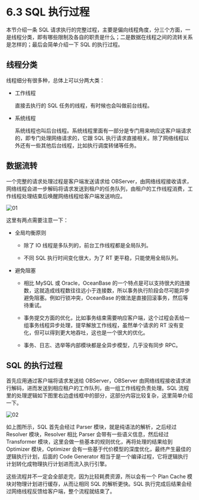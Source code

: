 # 6.3 SQL 执行过程

本节介绍一条 SQL 请求执行的完整过程，主要是偏向线程角度，分三个方面，一是线程分类，即有哪些限制及各自的职责是什么；二是数据在线程之间的流转关系是怎样的；最后会简单介绍一下 SQL 的执行过程。

## 线程分类

线程细分有很多种，总体上可以分两大类：

- 工作线程

  直接去执行的 SQL 任务的线程，有时候也会叫做前台线程。

- 系统线程

  系统线程也叫后台线程。系统线程里面有一部分是专门用来响应这客户端请求的，即专门处理网络请求的，它跟 SQL 执行请求直接相关。除了网络线程以外还有一些其他后台线程，比如执行调度转储等任务。

## 数据流转

一个完整的请求处理过程是客户端发送请求给 OBServer，由网络线程接收请求，网络线程会进一步解码将请求发送到租户的任务队列，由租户的工作线程消费，工作线程处理结束后唤醒网络线程给客户端发送响应。

![01](https://obbusiness-private.oss-cn-shanghai.aliyuncs.com/doc/img/kernel-advanced/V1.0.0/zh-CN/6.memory-frame/4.sql-execution-process-01.png)

这里有两点需要注意一下：

- 全局均衡原则

  - 除了 IO 线程是多队列的，前台工作线程都是全局队列。

  - 不同 SQL 执行时间变化很大，为了 RT 更平稳，只能使用全局队列。

- 避免阻塞

  - 相比 MySQL 或 Oracle，OceanBase 的一个特点是可以支持很大的连接数，这就造成线程数往往远小于连接数，所以事务执行阶段会尽可能异步避免阻塞。例如行锁冲突，OceanBase 的做法是直接回滚事务，然后等待重试。

  - 事务提交方面的优化，比如事务结束需要响应客户端，这个过程会丢给一组事务线程异步处理，提早解放工作线程，虽然单个请求的 RT 没有变化，但可以得到更大地吞吐，这也是一个很大的优化。

  - 事务、日志、选举等内部模块都是全异步模型，几乎没有同步 RPC。

## SQL 的执行过程

首先应用通过客户端将请求发送给 OBServer，OBServer 由网络线程接收请求进行解码，进而发送到相应租户的工作队列，由一组工作线程负责处理。SQL 流程里的处理逻辑如下图里右边虚线框中的部分，这部分内容比较复杂，这里简单介绍一下。

![02](https://obbusiness-private.oss-cn-shanghai.aliyuncs.com/doc/img/kernel-advanced/V1.0.0/zh-CN/6.memory-frame/4.sql-execution-process-02.png)

如上图所示，SQL 首先会经过 Parser 模块，就是纯语法的解析，之后经过 Resolver 模块，Resolver 相比 Parser 会带有一些语义信息，然后经过 Transformer 模块，这里会做一些基本的规则优化，再将处理的结果给到 Optimizer 模块，Optimizer 会有一些基于代价模型的深度优化，最终产生最佳的逻辑执行计划，后面的 Code Generator 相当于是一个编译过程，它将逻辑执行计划转化成物理执行计划进而流入执行引擎。

这些流程并不一定会全部走完，因为比较耗费资源，所以会有一个 Plan Cache 模块对物理计划进行缓存，从而让相同 SQL 的解析更快。SQL 执行完成后结果会经过网络线程反馈给客户端，整个流程就结束了。
